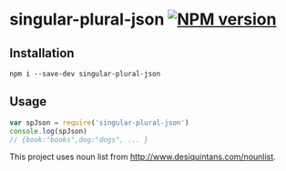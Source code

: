 # singular-plural-json [![NPM version](https://badge.fury.io/js/singular-plural-json.svg)](https://badge.fury.io/js/singular-plural-json)

## Installation

```
npm i --save-dev singular-plural-json
```

## Usage

```javascript
var spJson = require('singular-plural-json')
console.log(spJson)
// {book:"books",dog:"dogs", ... }
```

This project uses noun list from http://www.desiquintans.com/nounlist.
